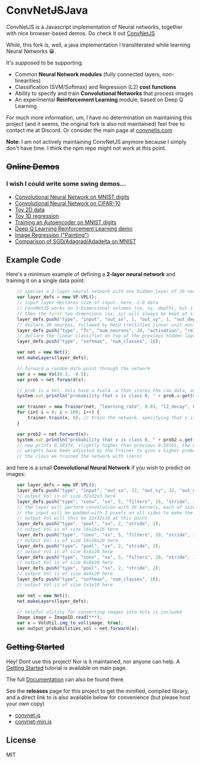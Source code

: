 
# ConvNet~~JS~~Java

ConvNetJS is a Javascript implementation of Neural networks, together with nice browser-based demos.
Do check it out [ConvNetJS](https://github.com/karpathy/convnetjs)

While, this fork is, well, a java implementation I transliterated while learning Neural Networks 😁.

It's _supposed_ to be supporting:

- Common **Neural Network modules** (fully connected layers, non-linearities)
- Classification (SVM/Softmax) and Regression (L2) **cost functions**
- Ability to specify and train **Convolutional Networks** that process images
- An experimental **Reinforcement Learning** module, based on Deep Q Learning

For much more information, um, I have no determination on maintaining this project (and it seems, the original fork is also not maintained) feel free to contact me at Discord.
Or consider the main page at [convnetjs.com](http://convnetjs.com)

**Note**: I am not actively maintaining ConvNetJS anymore because I simply don't have time. I think the npm repo might not work at this point.

## ~~Online Demos~~
### I wish I could write some swing demos...
- [Convolutional Neural Network on MNIST digits](http://cs.stanford.edu/~karpathy/convnetjs/demo/mnist.html)
- [Convolutional Neural Network on CIFAR-10](http://cs.stanford.edu/~karpathy/convnetjs/demo/cifar10.html)
- [Toy 2D data](http://cs.stanford.edu/~karpathy/convnetjs/demo/classify2d.html)
- [Toy 1D regression](http://cs.stanford.edu/~karpathy/convnetjs/demo/regression.html)
- [Training an Autoencoder on MNIST digits](http://cs.stanford.edu/~karpathy/convnetjs/demo/autoencoder.html)
- [Deep Q Learning Reinforcement Learning demo](http://cs.stanford.edu/people/karpathy/convnetjs/demo/rldemo.html)
- [Image Regression ("Painting")](http://cs.stanford.edu/~karpathy/convnetjs/demo/image_regression.html)
- [Comparison of SGD/Adagrad/Adadelta on MNIST](http://cs.stanford.edu/people/karpathy/convnetjs/demo/trainers.html)

## Example Code

Here's a minimum example of defining a **2-layer neural network** and training
it on a single data point:

```javascript
    // species a 2-layer neural network with one hidden layer of 20 neurons
    var layer_defs = new VP.VPL();
    // input layer declares size of input. here, 2-D data
    // ConvNetJS works on 3-Dimensional volumes (sx, sy, depth), but if you're not dealing with images
    // then the first two dimensions (sx, sy) will always be kept at size 1
    layer_defs.push("type", "input", "out_sx", 1, "out_sy", 1, "out_depth", 2);
    // declare 20 neurons, followed by ReLU (rectified linear unit non-linearity)
    layer_defs.push("type", "fc", "num_neurons", 20, "activation", "relu");
    // declare the linear classifier on top of the previous hidden layer
    layer_defs.push("type", "softmax", "num_classes", 10);

    var net = new Net();
    net.makeLayers(layer_defs);

    // forward a random data point through the network
    var x = new Vol(0.3, -0.5);
    var prob = net.forward(x);

    // prob is a Vol. Vols have a field .w that stores the raw data, and .dw that stores gradients
    System.out.println("probability that x is class 0, " + prob.w.get(0)); // prints 0.50101

    var trainer = new Trainer(net, "learning_rate", 0.01, "l2_decay", 0.001);
    for (int i = 0; i < 100; i++) {
        trainer.train(x, 0); // train the network, specifying that x is class zero
    }

    var prob2 = net.forward(x);
    System.out.println("probability that x is class 0, " + prob2.w.get(0));
    // now prints 0.50374, slightly higher than previous 0.50101, the networks
    // weights have been adjusted by the Trainer to give a higher probability to
    // the class we trained the network with (zero)
```

and here is a small **Convolutional Neural Network** if you wish to predict on images:

```javascript
    var layer_defs = new VP.VPL();
    layer_defs.push("type", "input", "out_sx", 32, "out_sy", 32, "out_depth", 3); // declare size of input
    // output Vol is of size 32x32x3 here
    layer_defs.push("type", "conv", "sx", 5, "filters", 16, "stride", 1, "pad", 2, "activation", "relu");
    // the layer will perform convolution with 16 kernels, each of size 5x5.
    // the input will be padded with 2 pixels on all sides to make the output Vol of the same size
    // output Vol will thus be 32x32x16 at this point
    layer_defs.push("type", "pool", "sx", 2, "stride", 2);
    // output Vol is of size 16x16x16 here
    layer_defs.push("type", "conv", "sx", 5, "filters", 20, "stride", 1, "pad", 2, "activation", "relu");
    // output Vol is of size 16x16x20 here
    layer_defs.push("type", "pool", "sx", 2, "stride", 2);
    // output Vol is of size 8x8x20 here
    layer_defs.push("type", "conv", "sx", 5, "filters", 20, "stride", 1, "pad", 2, "activation", "relu");
    // output Vol is of size 8x8x20 here
    layer_defs.push("type", "pool", "sx", 2, "stride", 2);
    // output Vol is of size 4x4x20 here
    layer_defs.push("type", "softmax", "num_classes", 10);
    // output Vol is of size 1x1x10 here

    var net = new Net();
    net.makeLayers(layer_defs);

    // helpful utility for converting images into Vols is included
    Image image = ImageIO.read(***);
    var x = VolUtil.img_to_vol(image, true);
    var output_probabilities_vol = net.forward(x);
```

## ~~Getting Started~~
Hey! Dont use this project! Nor is it maintained, nor anyone can help.
A [Getting Started](http://cs.stanford.edu/people/karpathy/convnetjs/started.html) tutorial is available on main page.

The full [Documentation](http://cs.stanford.edu/people/karpathy/convnetjs/docs.html) can also be found there.

See the **releases** page for this project to get the minified, compiled library, and a direct link to is also available below for convenience (but please host your own copy)

- [convnet.js](http://cs.stanford.edu/people/karpathy/convnetjs/build/convnet.js)
- [convnet-min.js](http://cs.stanford.edu/people/karpathy/convnetjs/build/convnet-min.js)

## License
MIT
